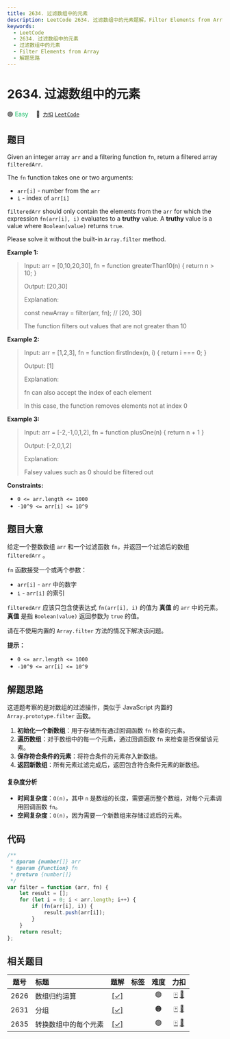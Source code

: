 ```yaml
---
title: 2634. 过滤数组中的元素
description: LeetCode 2634. 过滤数组中的元素题解，Filter Elements from Array，包含解题思路、复杂度分析以及完整的 JavaScript 代码实现。
keywords:
  - LeetCode
  - 2634. 过滤数组中的元素
  - 过滤数组中的元素
  - Filter Elements from Array
  - 解题思路
---
```


# 2634. 过滤数组中的元素

🟢 <font color=#15bd66>Easy</font>&emsp; 🔗&ensp;[`力扣`](https://leetcode.cn/problems/filter-elements-from-array) [`LeetCode`](https://leetcode.com/problems/filter-elements-from-array)

## 题目

Given an integer array `arr` and a filtering function `fn`, return a filtered
array `filteredArr`.

The `fn` function takes one or two arguments:

- `arr[i]` \- number from the `arr`
- `i` \- index of `arr[i]`

`filteredArr` should only contain the elements from the `arr` for which the
expression `fn(arr[i], i)` evaluates to a **truthy** value. A **truthy**
value is a value where `Boolean(value)` returns `true`.

Please solve it without the built-in `Array.filter` method.

**Example 1:**

> Input: arr = [0,10,20,30], fn = function greaterThan10(n) { return n > 10; }
>
> Output: [20,30]
>
> Explanation:
>
> const newArray = filter(arr, fn); // [20, 30]
>
> The function filters out values that are not greater than 10

**Example 2:**

> Input: arr = [1,2,3], fn = function firstIndex(n, i) { return i === 0; }
>
> Output: [1]
>
> Explanation:
>
> fn can also accept the index of each element
>
> In this case, the function removes elements not at index 0

**Example 3:**

> Input: arr = [-2,-1,0,1,2], fn = function plusOne(n) { return n + 1 }
>
> Output: [-2,0,1,2]
>
> Explanation:
>
> Falsey values such as 0 should be filtered out

**Constraints:**

- `0 <= arr.length <= 1000`
- `-10^9 <= arr[i] <= 10^9`

## 题目大意

给定一个整数数组 `arr` 和一个过滤函数 `fn`，并返回一个过滤后的数组 `filteredArr` 。

`fn` 函数接受一个或两个参数：

- `arr[i]` \- `arr` 中的数字
- `i` \- `arr[i]` 的索引

`filteredArr` 应该只包含使表达式 `fn(arr[i], i)` 的值为 **真值** 的 `arr` 中的元素。**真值** 是指
`Boolean(value)` 返回参数为 `true` 的值。

请在不使用内置的 `Array.filter` 方法的情况下解决该问题。

**提示：**

- `0 <= arr.length <= 1000`
- `-10^9 <= arr[i] <= 10^9`

## 解题思路

这道题考察的是对数组的过滤操作，类似于 JavaScript 内置的 `Array.prototype.filter` 函数。

1. **初始化一个新数组**：用于存储所有通过回调函数 `fn` 检查的元素。
2. **遍历数组**：对于数组中的每一个元素，通过回调函数 `fn` 来检查是否保留该元素。
3. **保存符合条件的元素**：将符合条件的元素存入新数组。
4. **返回新数组**：所有元素过滤完成后，返回包含符合条件元素的新数组。

#### 复杂度分析

- **时间复杂度**：`O(n)`，其中 `n` 是数组的长度，需要遍历整个数组，对每个元素调用回调函数 `fn`。
- **空间复杂度**：`O(n)`，因为需要一个新数组来存储过滤后的元素。

## 代码

```javascript
/**
 * @param {number[]} arr
 * @param {Function} fn
 * @return {number[]}
 */
var filter = function (arr, fn) {
	let result = [];
	for (let i = 0; i < arr.length; i++) {
		if (fn(arr[i], i)) {
			result.push(arr[i]);
		}
	}
	return result;
};
```

## 相关题目

<!-- prettier-ignore -->
| 题号 | 标题 | 题解 | 标签 | 难度 | 力扣 |
| :------: | :------ | :------: | :------ | :------: | :------: |
| 2626 | 数组归约运算 | [[✓]](/problem/2626.md) |  | 🟢 | [🀄️](https://leetcode.cn/problems/array-reduce-transformation) [🔗](https://leetcode.com/problems/array-reduce-transformation) |
| 2631 | 分组 | [[✓]](/problem/2631.md) |  | 🟠 | [🀄️](https://leetcode.cn/problems/group-by) [🔗](https://leetcode.com/problems/group-by) |
| 2635 | 转换数组中的每个元素 | [[✓]](/problem/2635.md) |  | 🟢 | [🀄️](https://leetcode.cn/problems/apply-transform-over-each-element-in-array) [🔗](https://leetcode.com/problems/apply-transform-over-each-element-in-array) |